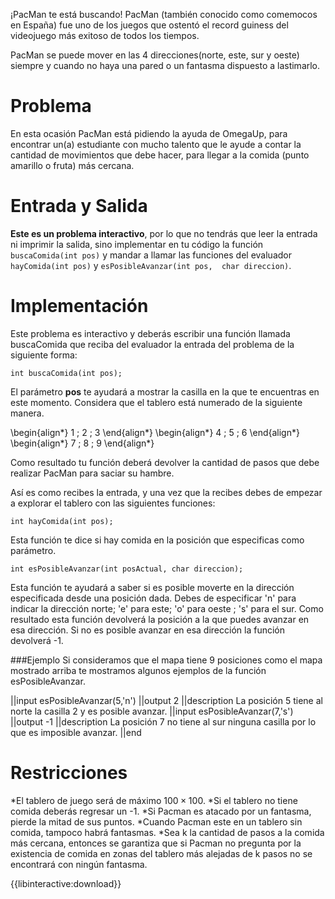 ¡PacMan te está buscando!
PacMan (también conocido como comemocos en España) fue uno de los juegos que ostentó el record guiness del videojuego más exitoso de todos los tiempos. 

PacMan se puede mover en las 4 direcciones(norte, este, sur y oeste) siempre y cuando no haya una pared o un fantasma dispuesto a lastimarlo.

# Problema

En esta ocasión PacMan está pidiendo la ayuda de OmegaUp, para encontrar un(a) estudiante con mucho talento que le ayude a contar la cantidad de movimientos que debe hacer, para llegar a la comida (punto amarillo o fruta) más cercana. 

# Entrada y Salida

**Este es un problema interactivo**, por lo que no tendrás que leer la entrada ni imprimir la salida, sino implementar en tu código la función `buscaComida(int pos)` y mandar a llamar las funciones del evaluador `hayComida(int pos)` y `esPosibleAvanzar(int pos,  char direccion)`.

# Implementación

Este problema es interactivo y deberás escribir una función llamada buscaComida que reciba del evaluador la entrada del problema de la siguiente forma:

    int buscaComida(int pos);

El parámetro **pos** te ayudará a mostrar la casilla en la que te encuentras en este momento. Considera que el tablero está numerado de la siguiente manera.

\begin{align*}
1 \; 2 \; 3
\end{align*}
\begin{align*}
4 \; 5 \; 6
\end{align*}
\begin{align*}
7 \; 8 \; 9
\end{align*}

Como resultado tu función deberá devolver la cantidad de pasos que debe realizar PacMan para saciar su hambre.

Así es como recibes la entrada, y una vez que la recibes debes de empezar a explorar el tablero con las siguientes funciones:


    int hayComida(int pos);

Esta función te dice si hay comida en la posición que especificas como parámetro.

    int esPosibleAvanzar(int posActual, char direccion);

Esta función te ayudará a saber si es posible moverte en la dirección especificada desde una posición dada. Debes de especificar 'n' para indicar la dirección norte; 'e' para este; 'o' para oeste ; 's' para el sur.
Como resultado esta función devolverá la posición a la que puedes avanzar en esa dirección. Si no es posible avanzar en esa dirección la función devolverá -1.


###Ejemplo 
Si consideramos que el mapa tiene 9 posiciones como el mapa mostrado arriba te mostramos algunos ejemplos de la función esPosibleAvanzar.
 
||input
   esPosibleAvanzar(5,'n')
||output
   2
||description
   La posición 5 tiene al norte la casilla 2 y es posible avanzar.
||input
   esPosibleAvanzar(7,'s')
||output
   -1
||description
   La posición 7 no tiene al sur ninguna casilla por lo que es imposible avanzar.
||end
# Restricciones


*El tablero de juego será de máximo $100\times100$.
*Si el tablero no tiene comida deberás regresar un -1.
*Si Pacman es atacado por un fantasma, pierde la mitad de sus puntos.
*Cuando Pacman este en un tablero sin comida, tampoco habrá fantasmas.
*Sea k la cantidad de pasos a la comida más cercana, entonces se garantiza que si Pacman no pregunta por la existencia de comida en zonas del tablero más alejadas de k pasos no se encontrará con ningún fantasma.

{{libinteractive:download}}